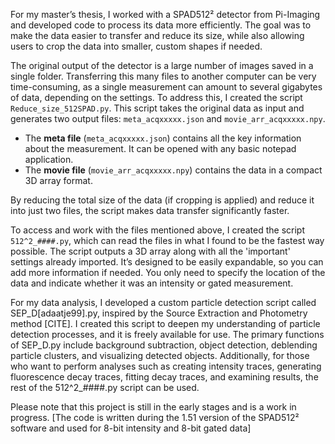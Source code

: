For my master’s thesis, I worked with a SPAD512² detector from Pi-Imaging and developed code to process its data more efficiently. The goal was to make the data easier to transfer and reduce its size, while also allowing users to crop the data into smaller, custom shapes if needed. 

The original output of the detector is a large number of images saved in a single folder. Transferring this many files to another computer can be very time-consuming, as a single measurement can amount to several gigabytes of data, depending on the settings. To address this, I created the script `Reduce_size_512SPAD.py`. This script takes the original data as input and generates two output files: `meta_acqxxxxx.json` and `movie_arr_acqxxxxx.npy`.

- The **meta file** (`meta_acqxxxxx.json`) contains all the key information about the measurement. It can be opened with any basic notepad application.  
- The **movie file** (`movie_arr_acqxxxxx.npy`) contains the data in a compact 3D array format.

By reducing the total size of the data (if cropping is applied) and reduce it into just two files, the script makes data transfer significantly faster.

To access and work with the files mentioned above, I created the script `512^2_####.py`, which can read the files in what I found to be the fastest way possible.
The script outputs a 3D array along with all the 'important' settings already imported. It’s designed to be easily expandable, so you can add more information if needed. You only need to specify the location of the data and indicate whether it was an intensity or gated measurement.

For my data analysis, I developed a custom particle detection script called SEP_D[adaatje99].py, inspired by the Source Extraction and Photometry method [CITE]. I created this script to deepen my understanding of particle detection processes, and it is freely available for use.
The primary functions of SEP_D.py include background subtraction, object detection, deblending particle clusters, and visualizing detected objects.
Additionally, for those who want to perform analyses such as creating intensity traces, generating fluorescence decay traces, fitting decay traces, and examining results, the rest of the 512^2_####.py script can be used.

Please note that this project is still in the early stages and is a work in progress.
[The code is written during the 1.51 version of the SPAD512² software and used for 8-bit intensity and 8-bit gated data]
